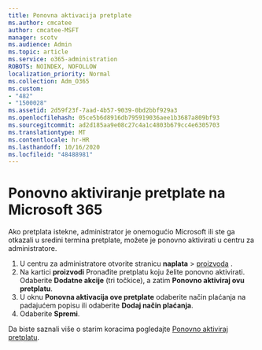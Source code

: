 ```yaml
---
title: Ponovna aktivacija pretplate
ms.author: cmcatee
author: cmcatee-MSFT
manager: scotv
ms.audience: Admin
ms.topic: article
ms.service: o365-administration
ROBOTS: NOINDEX, NOFOLLOW
localization_priority: Normal
ms.collection: Adm_O365
ms.custom:
- "482"
- "1500028"
ms.assetid: 2d59f23f-7aad-4b57-9039-0bd2bbf929a3
ms.openlocfilehash: 05ce5b6d8916db795919036aee1b3687a809bf93
ms.sourcegitcommit: ad2d185aa9e08c27c4a1c4803b679cc4e6305703
ms.translationtype: MT
ms.contentlocale: hr-HR
ms.lasthandoff: 10/16/2020
ms.locfileid: "48488981"
---
```

# <a name="reactivate-a-microsoft-365-subscription"></a>Ponovno aktiviranje pretplate na Microsoft 365

Ako pretplata istekne, administrator je onemogućio Microsoft ili ste ga otkazali u sredini termina pretplate, možete je ponovno aktivirati u centru za administratore.
  
1. U centru za administratore otvorite stranicu **naplata**  >  [proizvoda](https://go.microsoft.com/fwlink/p/?linkid=842054) .
2. Na kartici **proizvodi** Pronađite pretplatu koju želite ponovno aktivirati. Odaberite **Dodatne akcije** (tri točkice), a zatim **Ponovno aktiviraj ovu pretplatu**.
3. U oknu **Ponovna aktivacija ove pretplate** odaberite način plaćanja na padajućem popisu ili odaberite **Dodaj način plaćanja**.
4. Odaberite **Spremi**.

Da biste saznali više o starim koracima pogledajte [Ponovno aktiviraj pretplatu](https://docs.microsoft.com/microsoft-365/commerce/subscriptions/reactivate-your-subscription).